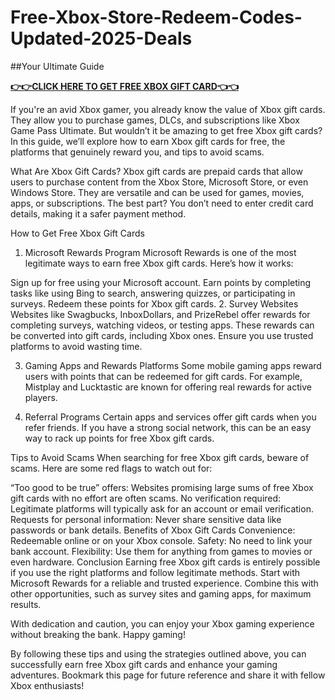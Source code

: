 # Free-Xbox-Store-Redeem-Codes-Updated-2025-Deals
##Your Ultimate Guide

**[👉👉CLICK HERE TO GET FREE XBOX GIFT CARD👈👈](https://myusoffer.xyz/all-gift-card-2/)**

If you're an avid Xbox gamer, you already know the value of Xbox gift cards. They allow you to purchase games, DLCs, and subscriptions like Xbox Game Pass Ultimate. But wouldn’t it be amazing to get free Xbox gift cards? In this guide, we’ll explore how to earn Xbox gift cards for free, the platforms that genuinely reward you, and tips to avoid scams.

What Are Xbox Gift Cards?
Xbox gift cards are prepaid cards that allow users to purchase content from the Xbox Store, Microsoft Store, or even Windows Store. They are versatile and can be used for games, movies, apps, or subscriptions. The best part? You don’t need to enter credit card details, making it a safer payment method.

How to Get Free Xbox Gift Cards
1. Microsoft Rewards Program
Microsoft Rewards is one of the most legitimate ways to earn free Xbox gift cards. Here’s how it works:

Sign up for free using your Microsoft account.
Earn points by completing tasks like using Bing to search, answering quizzes, or participating in surveys.
Redeem these points for Xbox gift cards.
2. Survey Websites
Websites like Swagbucks, InboxDollars, and PrizeRebel offer rewards for completing surveys, watching videos, or testing apps. These rewards can be converted into gift cards, including Xbox ones. Ensure you use trusted platforms to avoid wasting time.

3. Gaming Apps and Rewards Platforms
Some mobile gaming apps reward users with points that can be redeemed for gift cards. For example, Mistplay and Lucktastic are known for offering real rewards for active players.

4. Referral Programs
Certain apps and services offer gift cards when you refer friends. If you have a strong social network, this can be an easy way to rack up points for free Xbox gift cards.

Tips to Avoid Scams
When searching for free Xbox gift cards, beware of scams. Here are some red flags to watch out for:

“Too good to be true” offers: Websites promising large sums of free Xbox gift cards with no effort are often scams.
No verification required: Legitimate platforms will typically ask for an account or email verification.
Requests for personal information: Never share sensitive data like passwords or bank details.
Benefits of Xbox Gift Cards
Convenience: Redeemable online or on your Xbox console.
Safety: No need to link your bank account.
Flexibility: Use them for anything from games to movies or even hardware.
Conclusion
Earning free Xbox gift cards is entirely possible if you use the right platforms and follow legitimate methods. Start with Microsoft Rewards for a reliable and trusted experience. Combine this with other opportunities, such as survey sites and gaming apps, for maximum results.

With dedication and caution, you can enjoy your Xbox gaming experience without breaking the bank. Happy gaming!

By following these tips and using the strategies outlined above, you can successfully earn free Xbox gift cards and enhance your gaming adventures. Bookmark this page for future reference and share it with fellow Xbox enthusiasts!
